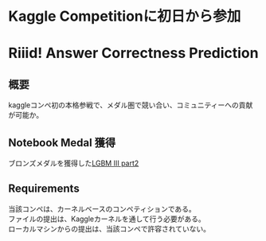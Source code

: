 # Kaggle Competitionに初日から参加
# Riiid! Answer Correctness Prediction

## 概要
kaggleコンペ初の本格参戦で、メダル圏で競い合い、コミュニティーへの貢献が可能か。

## Notebook Medal 獲得
ブロンズメダルを獲得した[LGBM III part2](https://www.kaggle.com/takamotoki/lgbm-iii-part2)

## Requirements
当該コンペは、カーネルベースのコンペティションである。\
ファイルの提出は、Kaggleカーネルを通して行う必要がある。\
ローカルマシンからの提出は、当該コンペで許容されていない。
